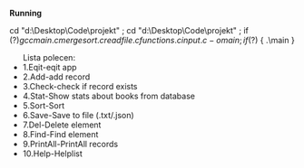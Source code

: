 <b>Running</b></br>

cd "d:\Desktop\Code\projekt\" ; cd "d:\Desktop\Code\projekt\" ; if ($?) { gcc main.c mergesort.c readfile.c functions.c input.c -o main } ; if ($?) { .\main }

<ul>Lista polecen:
<li>1.Eqit-eqit app</li> 
<li>2.Add-add record</li>
<li>3.Check-check if record exists</li>
<li>4.Stat-Show stats about books from database</li>
<li>5.Sort-Sort</li> 
<li>6.Save-Save to file (.txt/.json)</li>
<li>7.Del-Delete element</li>
<li>8.Find-Find element</li> 
<li>9.PrintAll-PrintAll records</li>
<li>10.Help-Helplist</li>
</ul>
